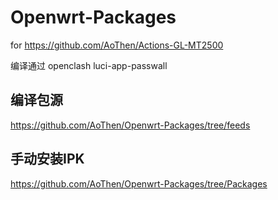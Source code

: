 # Openwrt-Packages

for https://github.com/AoThen/Actions-GL-MT2500

编译通过
openclash
luci-app-passwall


## 编译包源
https://github.com/AoThen/Openwrt-Packages/tree/feeds
## 手动安装IPK
https://github.com/AoThen/Openwrt-Packages/tree/Packages